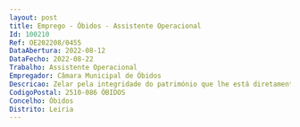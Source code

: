 ```yaml
--- 
layout: post
title: Emprego - Óbidos - Assistente Operacional
Id: 100210
Ref: OE202208/0455
DataAbertura: 2022-08-12
DataFecho: 2022-08-22
Trabalho: Assistente Operacional
Empregador: Câmara Municipal de Óbidos
Descricao: Zelar pela integridade do património que lhe está diretamente confiado, executar as tarefas de vigilância e segurança diurnas, usar os respetivos meios áudio   visuais e outros adequados, apoiar ações de emergência da salvaguarda do património devidamente comprovadas, acolher o público, orientar, encaminhar e prestar informações de carácter geral sobre o património, as coleções e espécies, sobre a organização e o funcionamento dos serviços, em ordem a estabelecer um elo de ligação adequado entre o público e os serviços, assegurando o serviço de bilheteira e da loja. Assegurar o serviço de assistente de sala em auditório ou outros espaços de eventos.
CodigoPostal: 2510-086 ÓBIDOS
Concelho: Óbidos
Distrito: Leiria
--- 
```

